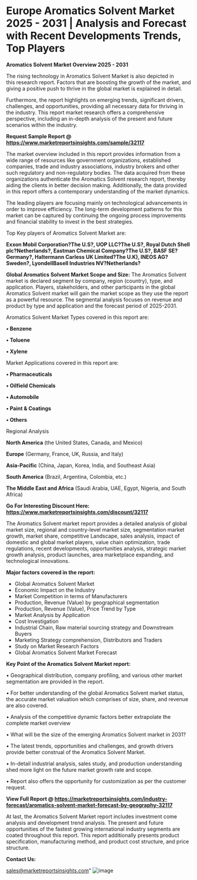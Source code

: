 # Europe Aromatics Solvent Market 2025 - 2031 | Analysis and Forecast with Recent Developments Trends, Top Players

<Strong> Aromatics Solvent Market Overview 2025 - 2031</strong>

The rising technology in Aromatics Solvent Market is also depicted in this research report. Factors that are boosting the growth of the market, and giving a positive push to thrive in the global market is explained in detail.

Furthermore, the report highlights on emerging trends, significant drivers, challenges, and opportunities, providing all necessary data for thriving in the industry. This report market research offers a comprehensive perspective, including an in-depth analysis of the present and future scenarios within the industry.

<strong>Request Sample Report @ <a href=https://www.marketreportsinsights.com/sample/32117>https://www.marketreportsinsights.com/sample/32117</a></strong>

The market overview included in this report provides information from a wide range of resources like government organizations, established companies, trade and industry associations, industry brokers and other such regulatory and non-regulatory bodies. The data acquired from these organizations authenticate the Aromatics Solvent research report, thereby aiding the clients in better decision making. Additionally, the data provided in this report offers a contemporary understanding of the market dynamics.

The leading players are focusing mainly on technological advancements in order to improve efficiency. The long-term development patterns for this market can be captured by continuing the ongoing process improvements and financial stability to invest in the best strategies.

Top Key players of Aromatics Solvent Market are:

<strong>Exxon Mobil Corporation?The U.S?, UOP LLC?The U.S?, Royal Dutch Shell plc?Netherlands?, Eastman Chemical Company?The U.S?, BASF SE?Germany?, Haltermann Carless UK Limited?The U.K), INEOS AG?Sweden?, LyondellBasell Industries NV?Netherlands?</strong>

<strong><b>Global Aromatics Solvent Market Scope and Size:</b></strong>
The Aromatics Solvent market is declared segment by company, region (country), type, and application. Players, stakeholders, and other participants in the global Aromatics Solvent market will gain the market scope as they use the report as a powerful resource. The segmental analysis focuses on revenue and product by type and application and the forecast period of 2025-2031.

Aromatics Solvent Market Types covered in this report are:

<strong>• Benzene

• Toluene

• Xylene</strong>

Market Applications covered in this report are:

<strong>• Pharmaceuticals

• Oilfield Chemicals

• Automobile

• Paint & Coatings

• Others</strong> 

Regional Analysis

<strong>North America</strong> (the United States, Canada, and Mexico)

<strong>Europe</strong> (Germany, France, UK, Russia, and Italy)

<strong>Asia-Pacific</strong> (China, Japan, Korea, India, and Southeast Asia)

<strong>South America</strong> (Brazil, Argentina, Colombia, etc.)

<strong>The Middle East and Africa</strong> (Saudi Arabia, UAE, Egypt, Nigeria, and South Africa)

<strong>Go For Interesting Discount Here: <a href=https://www.marketreportsinsights.com/discount/32117>https://www.marketreportsinsights.com/discount/32117</a></strong>

The Aromatics Solvent market report provides a detailed analysis of global market size, regional and country-level market size, segmentation market growth, market share, competitive Landscape, sales analysis, impact of domestic and global market players, value chain optimization, trade regulations, recent developments, opportunities analysis, strategic market growth analysis, product launches, area marketplace expanding, and technological innovations.

<strong><b>Major factors covered in the report:</b></strong>
<ul>
  <li>Global Aromatics Solvent Market </li>
  <li>Economic Impact on the Industry</li>
  <li>Market Competition in terms of Manufacturers</li>
  <li>Production, Revenue (Value) by geographical segmentation</li>
  <li>Production, Revenue (Value), Price Trend by Type</li>
  <li>Market Analysis by Application</li>
  <li>Cost Investigation</li>
  <li>Industrial Chain, Raw material sourcing strategy and Downstream Buyers</li>
  <li>Marketing Strategy comprehension, Distributors and Traders</li>
  <li>Study on Market Research Factors</li>
  <li>Global Aromatics Solvent Market Forecast</li>
</ul>

<strong><b>Key Point of the Aromatics Solvent Market report:</b></strong>

• Geographical distribution, company profiling, and various other market segmentation are provided in the report.

• For better understanding of the global Aromatics Solvent market status, the accurate market valuation which comprises of size, share, and revenue are also covered.

• Analysis of the competitive dynamic factors better extrapolate the complete market overview

• What will be the size of the emerging Aromatics Solvent market in 2031?

• The latest trends, opportunities and challenges, and growth drivers provide better construal of the Aromatics Solvent Market.

• In-detail industrial analysis, sales study, and production understanding shed more light on the future market growth rate and scope.

• Report also offers the opportunity for customization as per the customer request.

<strong><b>View Full Report @ <a href=https://marketreportsinsights.com/industry-forecast/aromatics-solvent-market-forecast-by-geography-32117>https://marketreportsinsights.com/industry-forecast/aromatics-solvent-market-forecast-by-geography-32117</a></b></strong>


At last, the Aromatics Solvent Market report includes investment come analysis and development trend analysis. The present and future opportunities of the fastest growing international industry segments are coated throughout this report. This report additionally presents product specification, manufacturing method, and product cost structure, and price structure.

<strong>Contact Us:</strong>

sales@marketreportsinsights.com"
![image](https://github.com/user-attachments/assets/0e1d13e6-d2ed-4b34-bf46-c4bccc083fd2)
